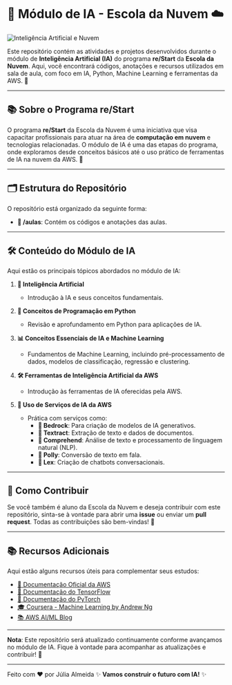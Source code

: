 # 🧠 Módulo de IA - Escola da Nuvem ☁️

![Inteligência Artificial e Nuvem](https://i.imgur.com/Pldw5HB.jpeg)

Este repositório contém as atividades e projetos desenvolvidos durante o módulo de **Inteligência Artificial (IA)** do programa **re/Start** da **Escola da Nuvem**. Aqui, você encontrará códigos, anotações e recursos utilizados em sala de aula, com foco em IA, Python, Machine Learning e ferramentas da AWS. 🚀

---

## 📚 Sobre o Programa re/Start

O programa **re/Start** da Escola da Nuvem é uma iniciativa que visa capacitar profissionais para atuar na área de **computação em nuvem** e tecnologias relacionadas. O módulo de IA é uma das etapas do programa, onde exploramos desde conceitos básicos até o uso prático de ferramentas de IA na nuvem da AWS. 🌟

---

## 🗂️ Estrutura do Repositório

O repositório está organizado da seguinte forma:

- **📂 /aulas**: Contém os códigos e anotações das aulas.

---

## 🛠️ Conteúdo do Módulo de IA

Aqui estão os principais tópicos abordados no módulo de IA:

1. **🤖 Inteligência Artificial**  
   - Introdução à IA e seus conceitos fundamentais.

2. **🐍 Conceitos de Programação em Python**  
   - Revisão e aprofundamento em Python para aplicações de IA.

3. **📊 Conceitos Essenciais de IA e Machine Learning**  
   - Fundamentos de Machine Learning, incluindo pré-processamento de dados, modelos de classificação, regressão e clustering.

4. **🛠️ Ferramentas de Inteligência Artificial da AWS**  
   - Introdução às ferramentas de IA oferecidas pela AWS.

5. **🚀 Uso de Serviços de IA da AWS**  
   - Prática com serviços como:
     - **🤖 Bedrock**: Para criação de modelos de IA generativos.
     - **📄 Textract**: Extração de texto e dados de documentos.
     - **🧠 Comprehend**: Análise de texto e processamento de linguagem natural (NLP).
     - **🎤 Polly**: Conversão de texto em fala.
     - **💬 Lex**: Criação de chatbots conversacionais.

---

## 🤝 Como Contribuir

Se você também é aluno da Escola da Nuvem e deseja contribuir com este repositório, sinta-se à vontade para abrir uma **issue** ou enviar um **pull request**. Todas as contribuições são bem-vindas! 🙌

---

## 📚 Recursos Adicionais

Aqui estão alguns recursos úteis para complementar seus estudos:

- [📖 Documentação Oficial da AWS](https://aws.amazon.com/pt/documentation/)
- [📖 Documentação do TensorFlow](https://www.tensorflow.org/)
- [📖 Documentação do PyTorch](https://pytorch.org/)
- [🎓 Coursera - Machine Learning by Andrew Ng](https://www.coursera.org/learn/machine-learning)
- [📚 AWS AI/ML Blog](https://aws.amazon.com/pt/blogs/machine-learning/)

---


**Nota**: Este repositório será atualizado continuamente conforme avançamos no módulo de IA. Fique à vontade para acompanhar as atualizações e contribuir! 🚀

---

Feito com ❤️ por Júlia Almeida
✨ **Vamos construir o futuro com IA!** ✨
